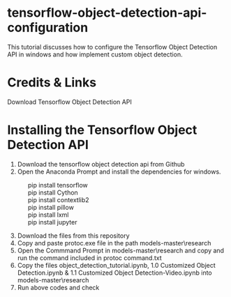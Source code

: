 # tensorflow-object-detection-api-configuration
This tutorial discusses how to configure the Tensorflow Object Detection API in windows and how implement custom object detection.

# Credits & Links
Download Tensorflow Object Detection API

# Installing the Tensorflow Object Detection API
1. Download the tensorflow object detection api from Github
2. Open the Anaconda Prompt and install the dependencies for windows.

&nbsp; &nbsp; &nbsp; &nbsp; &nbsp; &nbsp; pip install tensorflow <br/>
&nbsp; &nbsp; &nbsp; &nbsp; &nbsp; &nbsp; pip install Cython  <br/>
&nbsp; &nbsp; &nbsp; &nbsp; &nbsp; &nbsp; pip install contextlib2 <br/>
&nbsp; &nbsp; &nbsp; &nbsp; &nbsp; &nbsp; pip install pillow  <br/>
&nbsp; &nbsp; &nbsp; &nbsp; &nbsp; &nbsp; pip install lxml <br/>
&nbsp; &nbsp; &nbsp; &nbsp; &nbsp; &nbsp; pip install jupyter 

3. Download the files from this repository
4. Copy and paste protoc.exe file in the path models-master\research
5. Open the Commmand Prompt in models-master\research and copy and run the command included in protoc command.txt
6. Copy the files object_detection_tutorial.ipynb, 1.0 Customized Object Detection.ipynb & 1.1 Customized Object Detection-Video.ipynb into models-master\research
7. Run above codes and check





